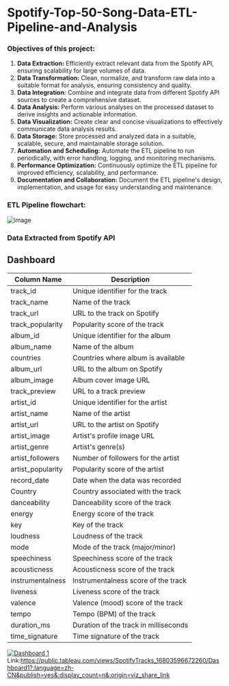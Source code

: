 # Spotify-Top-50-Song-Data-ETL-Pipeline-and-Analysis


### Objectives of this project:

1. **Data Extraction:** Efficiently extract relevant data from the Spotify API, ensuring scalability for large volumes of data.
2. **Data Transformation:** Clean, normalize, and transform raw data into a suitable format for analysis, ensuring consistency and quality.
3. **Data Integration:** Combine and integrate data from different Spotify API sources to create a comprehensive dataset.
4. **Data Analysis:** Perform various analyses on the processed dataset to derive insights and actionable information.
5. **Data Visualization:** Create clear and concise visualizations to effectively communicate data analysis results.
6. **Data Storage:** Store processed and analyzed data in a suitable, scalable, secure, and maintainable storage solution.
7. **Automation and Scheduling:** Automate the ETL pipeline to run periodically, with error handling, logging, and monitoring mechanisms.
8. **Performance Optimization:** Continuously optimize the ETL pipeline for improved efficiency, scalability, and performance.
9. **Documentation and Collaboration:** Document the ETL pipeline's design, implementation, and usage for easy understanding and maintenance.







### ETL Pipeline flowchart:

![image](https://user-images.githubusercontent.com/93886913/230753090-02821699-2266-405f-84bf-8bf1b4a92c97.png)

### Data Extracted from Spotify API

## Dashboard

| Column Name        | Description                     |
|--------------------|---------------------------------|
| track_id           | Unique identifier for the track |
| track_name         | Name of the track               |
| track_url          | URL to the track on Spotify     |
| track_popularity   | Popularity score of the track   |
| album_id           | Unique identifier for the album |
| album_name         | Name of the album               |
| countries          | Countries where album is available |
| album_url          | URL to the album on Spotify     |
| album_image        | Album cover image URL           |
| track_preview      | URL to a track preview          |
| artist_id          | Unique identifier for the artist |
| artist_name        | Name of the artist              |
| artist_url         | URL to the artist on Spotify    |
| artist_image       | Artist's profile image URL      |
| artist_genre       | Artist's genre(s)               |
| artist_followers   | Number of followers for the artist |
| artist_popularity  | Popularity score of the artist  |
| record_date        | Date when the data was recorded |
| Country            | Country associated with the track |
| danceability       | Danceability score of the track |
| energy             | Energy score of the track       |
| key                | Key of the track                |
| loudness           | Loudness of the track           |
| mode               | Mode of the track (major/minor) |
| speechiness        | Speechiness score of the track  |
| acousticness       | Acousticness score of the track |
| instrumentalness   | Instrumentalness score of the track |
| liveness           | Liveness score of the track     |
| valence            | Valence (mood) score of the track |
| tempo              | Tempo (BPM) of the track        |
| duration_ms        | Duration of the track in milliseconds |
| time_signature     | Time signature of the track     |

<div class='tableauPlaceholder' id='viz1680359791067' style='position: relative'><noscript><a href='#'><img alt='Dashboard 1 ' src='https:&#47;&#47;public.tableau.com&#47;static&#47;images&#47;Sp&#47;SpotifyTracks_16803596672260&#47;Dashboard1&#47;1_rss.png' style='border: none' /></a></no

  
  Link:https://public.tableau.com/views/SpotifyTracks_16803596672260/Dashboard1?:language=zh-CN&publish=yes&:display_count=n&:origin=viz_share_link
